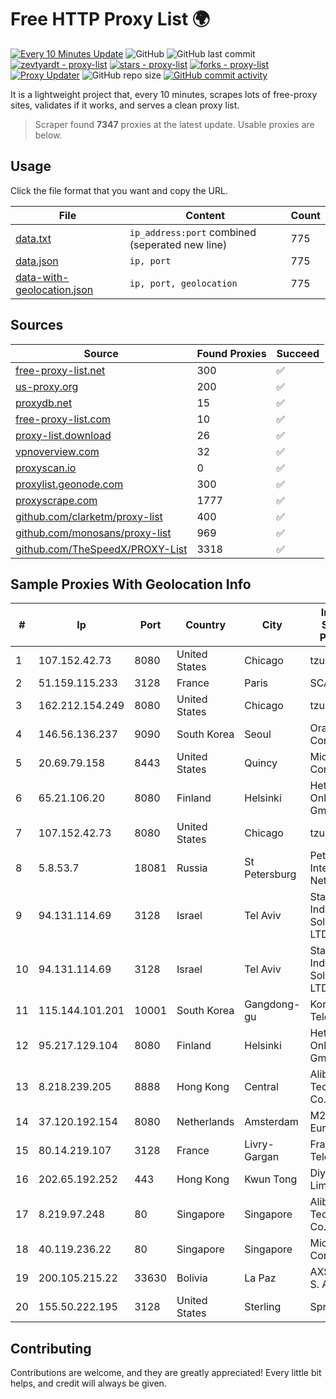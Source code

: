 
# Free HTTP Proxy List 🌍

[![Every 10 Minutes Update](https://github.com/mertguvencli/http-proxy-list/actions/workflows/main.yml/badge.svg?branch=main)](https://github.com/mertguvencli/http-proxy-list/actions/workflows/main.yml)
![GitHub](https://img.shields.io/github/license/mertguvencli/http-proxy-list)
![GitHub last commit](https://img.shields.io/github/last-commit/mertguvencli/http-proxy-list)
[![zevtyardt - proxy-list](https://img.shields.io/static/v1?label=zevtyardt&message=proxy-list&color=blue&logo=github)](https://github.com/zevtyardt/proxy-list "Go to GitHub repo")
[![stars - proxy-list](https://img.shields.io/github/stars/zevtyardt/proxy-list?style=social)](https://github.com/zevtyardt/proxy-list)
[![forks - proxy-list](https://img.shields.io/github/forks/zevtyardt/proxy-list?style=social)](https://github.com/zevtyardt/proxy-list)
[![Proxy Updater](https://github.com/zevtyardt/proxy-list/workflows/Proxy%20Updater/badge.svg)](https://github.com/zevtyardt/proxy-list/actions?query=workflow:"Proxy+Updater")
![GitHub repo size](https://img.shields.io/github/repo-size/zevtyardt/proxy-list)
[![GitHub commit activity](https://img.shields.io/github/commit-activity/m/zevtyardt/proxy-list?logo=commits)](https://github.com/zevtyardt/proxy-list/commits/main)

It is a lightweight project that, every 10 minutes, scrapes lots of free-proxy sites, validates if it works, and serves a clean proxy list.

> Scraper found **7347** proxies at the latest update. Usable proxies are below.

## Usage

Click the file format that you want and copy the URL.

|File|Content|Count|
|----|-------|-----|
|[data.txt](https://raw.githubusercontent.com/mertguvencli/http-proxy-list/main/proxy-list/data.txt)|`ip_address:port` combined (seperated new line)|775|
|[data.json](https://raw.githubusercontent.com/mertguvencli/http-proxy-list/main/proxy-list/data.json)|`ip, port`|775|
|[data-with-geolocation.json](https://raw.githubusercontent.com/mertguvencli/http-proxy-list/main/proxy-list/data-with-geolocation.json)|`ip, port, geolocation`|775|

## Sources

|Source|Found Proxies|Succeed|
|------|-------------|-------|
|[free-proxy-list.net](https://free-proxy-list.net)|300|✅|
|[us-proxy.org](https://www.us-proxy.org)|200|✅|
|[proxydb.net](http://proxydb.net)|15|✅|
|[free-proxy-list.com](https://free-proxy-list.com/?page=&port=&type%5B%5D=http&type%5B%5D=https&up_time=0&search=Search)|10|✅|
|[proxy-list.download](https://www.proxy-list.download/HTTP)|26|✅|
|[vpnoverview.com](https://vpnoverview.com/privacy/anonymous-browsing/free-proxy-servers)|32|✅|
|[proxyscan.io](https://www.proxyscan.io)|0|✅|
|[proxylist.geonode.com](https://proxylist.geonode.com/api/proxy-list?limit=300&page=1&sort_by=lastChecked&sort_type=desc&protocols=http,https)|300|✅|
|[proxyscrape.com](https://api.proxyscrape.com/v2/?request=displayproxies&protocol=http&timeout=10000&country=all&ssl=all&anonymity=all)|1777|✅|
|[github.com/clarketm/proxy-list](https://raw.githubusercontent.com/clarketm/proxy-list/master/proxy-list-raw.txt)|400|✅|
|[github.com/monosans/proxy-list](https://raw.githubusercontent.com/monosans/proxy-list/main/proxies/http.txt)|969|✅|
|[github.com/TheSpeedX/PROXY-List](https://raw.githubusercontent.com/TheSpeedX/PROXY-List/master/http.txt)|3318|✅|


## Sample Proxies With Geolocation Info

|#|Ip|Port|Country|City|Internet Service Provider|
|-|--|----|-------|----|-------------------------|
|1|107.152.42.73|8080|United States|Chicago|tzulo, inc.|
|2|51.159.115.233|3128|France|Paris|SCALEWAY|
|3|162.212.154.249|8080|United States|Chicago|tzulo, inc.|
|4|146.56.136.237|9090|South Korea|Seoul|Oracle Corporation|
|5|20.69.79.158|8443|United States|Quincy|Microsoft Corporation|
|6|65.21.106.20|8080|Finland|Helsinki|Hetzner Online GmbH|
|7|107.152.42.73|8080|United States|Chicago|tzulo, inc.|
|8|5.8.53.7|18081|Russia|St Petersburg|Petersburg Internet Network ltd|
|9|94.131.114.69|3128|Israel|Tel Aviv|Stark Industries Solutions LTD|
|10|94.131.114.69|3128|Israel|Tel Aviv|Stark Industries Solutions LTD|
|11|115.144.101.201|10001|South Korea|Gangdong-gu|Korea Telecom|
|12|95.217.129.104|8080|Finland|Helsinki|Hetzner Online GmbH|
|13|8.218.239.205|8888|Hong Kong|Central|Alibaba (US) Technology Co., Ltd.|
|14|37.120.192.154|8080|Netherlands|Amsterdam|M247 Europe SRL|
|15|80.14.219.107|3128|France|Livry-Gargan|France Telecom|
|16|202.65.192.252|443|Hong Kong|Kwun Tong|Diyixian.com Limited|
|17|8.219.97.248|80|Singapore|Singapore|Alibaba (US) Technology Co., Ltd.|
|18|40.119.236.22|80|Singapore|Singapore|Microsoft Corporation|
|19|200.105.215.22|33630|Bolivia|La Paz|AXS Bolivia S. A.|
|20|155.50.222.195|3128|United States|Sterling|Sprint|



## Contributing

Contributions are welcome, and they are greatly appreciated! Every
little bit helps, and credit will always be given.

